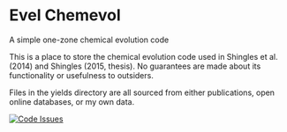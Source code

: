 # Evel Chemevol
A simple one-zone chemical evolution code

This is a place to store the chemical evolution code used in Shingles et al. (2014) and Shingles (2015, thesis).
No guarantees are made about its functionality or usefulness to outsiders.

Files in the yields directory are all sourced from either publications, open online databases, or my own data.

[![Code Issues](https://www.quantifiedcode.com/api/v1/project/dfb2f16325b94bb989a6e9a5ae0fb5d2/badge.svg)](https://www.quantifiedcode.com/app/project/dfb2f16325b94bb989a6e9a5ae0fb5d2)
